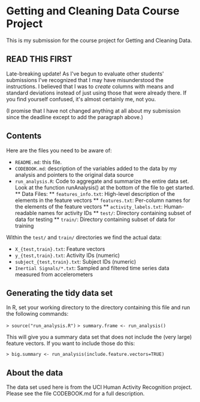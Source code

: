 Getting and Cleaning Data Course Project
========================================

This is my submission for the course project for Getting and Cleaning
Data.

## READ THIS FIRST

Late-breaking update!  As I've begun to evaluate other students'
submissions I've recognized that I may have misunderstood the
instructions.  I believed that I was to *create* columns with means
and standard deviations instead of just using those that were already
there.  If you find yourself confused, it's almost certainly me, not
you.

(I promise that I have not changed anything at all about my submission
since the deadline except to add the paragraph above.)

## Contents

Here are the files you need to be aware of:

* `README.md`: this file.
* `CODEBOOK.md`: description of the variables added to the data by my analysis and pointers to the original data source
* `run_analysis.R`: Code to aggregate and summarize the entire data set.  Look at the function runAnalysis() at the bottom of the file to get started.
** Data Files:
** `features_info.txt`: High-level description of the elements in the feature vectors
** `features.txt`: Per-column names for the elements of the feature vectors
** `activity_labels.txt`: Human-readable names for activity IDs
** `test/`: Directory containing subset of data for testing
** `train/`: Directory containing subset of data for training

Within the `test/` and `train/` directories we find the actual data:
* `X_{test,train}.txt`: Feature vectors
* `y_{test,train}.txt`: Activity IDs (numeric)
* `subject_{test,train}.txt`: Subject IDs (numeric)
* `Inertial Signals/*.txt`: Sampled and filtered time series data measured from accelerometers

## Generating the tidy data set

In R, set your working directory to the directory containing this file and run the following commands:

`> source("run_analysis.R")`
`> summary.frame <- run_analysis()`

This will give you a summary data set that does not include the (very
large) feature vectors.  If you want to include those do this:

`> big.summary <- run_analysis(include.feature.vectors=TRUE)`

## About the data

The data set used here is from the UCI Human Activity Recognition
project.  Please see the file CODEBOOK.md for a full description.

